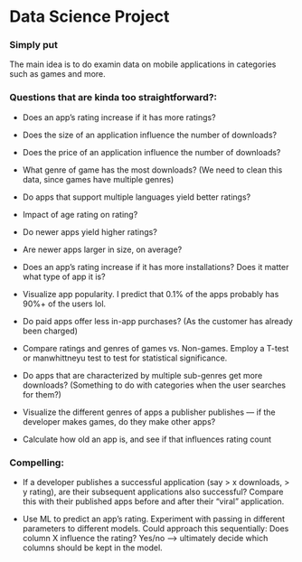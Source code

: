 # Data Science Project

### Simply put
The main idea is to do examin data on mobile applications in categories such as games and more.


### Questions that are kinda too straightforward?:


- Does an app’s rating increase if it has more ratings? 

- Does the size of an application influence the number of downloads?

- Does the price of an application influence the number of downloads? 

- What genre of game has the most downloads? (We need to clean this data, since games have multiple genres) 

- Do apps that support multiple languages yield better ratings? 

- Impact of age rating on rating? 

- Do newer apps yield higher ratings? 

- Are newer apps larger in size, on average?

- Does an app’s rating increase if it has more installations? Does it matter what type of app it is? 

- Visualize app popularity. I predict that 0.1% of the apps probably has 90%+ of the users lol. 

- Do paid apps offer less in-app purchases? (As the customer has already been charged) 

- Compare ratings and genres of games vs. Non-games. Employ a T-test or manwhittneyu test to test for statistical significance. 

- Do apps that are characterized by multiple sub-genres get more downloads? (Something to do with categories when the user searches for them?) 

- Visualize the different genres of apps a publisher publishes — if the developer makes games, do they make other apps? 

- Calculate how old an app is, and see if that influences rating count 


### Compelling: 

- If a developer publishes a successful application (say > x downloads, > y rating), are their subsequent applications also successful? Compare this with their published apps before and after their “viral” application.

- Use ML to predict an app’s rating. Experiment with passing in different parameters to different models. Could approach this sequentially: Does column X influence the rating? Yes/no —> ultimately decide which columns should be kept in the model.